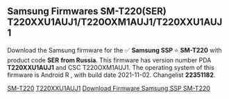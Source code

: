<h2>Samsung Firmwares SM-T220(SER) T220XXU1AUJ1/T220OXM1AUJ1/T220XXU1AUJ1</h2>
Download the Samsung firmware for the ✅ <strong>Samsung SSP </strong> ⭐ <strong>SM-T220</strong> with product code <strong>SER</strong> <strong> from Russia</strong>. This firmware has version number PDA <strong>T220XXU1AUJ1</strong> and CSC T220OXM1AUJ1. The operating system of this firmware is Android R , with build date 2021-11-02. Changelist <strong>22351182</strong>.


[SM-T220](https://samfirm.shop/samsung/model/SM-T220)
[T220XXU1AUJ1](https://samfirm.shop/samsung/pda/T220XXU1AUJ1)
[Download Firmware Samsung SSP SM-T220](https://samfirm.shop/samsung/firmware/471114)
